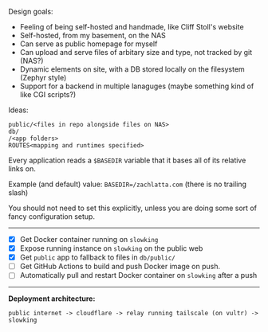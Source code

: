 Design goals:

- Feeling of being self-hosted and handmade, like Cliff Stoll's website
- Self-hosted, from my basement, on the NAS
- Can serve as public homepage for myself
- Can upload and serve files of arbitary size and type, not tracked by git (NAS?)
- Dynamic elements on site, with a DB stored locally on the filesystem (Zephyr style)
- Support for a backend in multiple lanaguges (maybe something kind of like CGI scripts?)

Ideas:

```
public/<files in repo alongside files on NAS>
db/
/<app folders>
ROUTES<mapping and runtimes specified>
```
Every application reads a `$BASEDIR` variable that it bases all of its relative links on.

Example (and default) value: `BASEDIR=/zachlatta.com` (there is no trailing slash)

You should not need to set this explicitly, unless you are doing some sort of fancy configuration setup.

---

- [X] Get Docker container running on `slowking`
- [X] Expose running instance on `slowking` on the public web
- [X] Get `public` app to fallback to files in `db/public/`
- [ ] Get GitHub Actions to build and push Docker image on push.
- [ ] Automatically pull and restart Docker container on `slowking` after a push

---

**Deployment architecture:**

```
public internet -> cloudflare -> relay running tailscale (on vultr) -> slowking
```